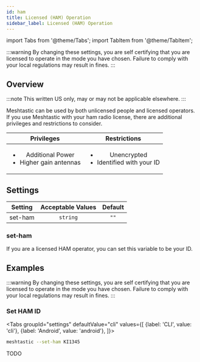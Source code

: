 ```yaml
---
id: ham
title: Licensed (HAM) Operation
sidebar_label: Licensed (HAM) Operation
---
```

import Tabs from '@theme/Tabs';
import TabItem from '@theme/TabItem';

:::warning
By changing these settings, you are self certifying that you are licensed to operate in the mode you have chosen. Failure to comply with your local regulations may result in fines.
:::

## Overview

:::note
This written US only, may or may not be applicable elsewhere.
:::

<!--- Potential TODO Add tabs for other countries/regions --->

Meshtastic can be used by both unlicensed people and licensed operators. If you use Meshtastic with your ham radio license, there are additional privileges and restrictions to consider.

| Privileges | Restrictions |
|:----------:|:------------:|
| <ul><li>Additional Power</li><li>Higher gain antennas</li></ul> | <ul><li>Unencrypted</li><li>Identified with your ID</li></ul> |



## Settings

| Setting | Acceptable Values | Default |
| :-----: | :---------------: | :-----: |
| set-ham | `string`| `""`|

### set-ham

If you are a licensed HAM operator, you can set this variable to be your ID.

## Examples

:::warning
By changing these settings, you are self certifying that you are licensed to operate in the mode you have chosen. Failure to comply with your local regulations may result in fines.
:::

### Set HAM ID
<Tabs
  groupId="settings"
  defaultValue="cli"
  values={[
    {label: 'CLI', value: 'cli'},
    {label: 'Android', value: 'android'},
  ]}>
  <TabItem value="cli">

  ```bash title="Set HAM ID"
  meshtastic --set-ham KI1345
  ```

  </TabItem>
  <TabItem value="android">

  TODO

  </TabItem>
</Tabs>
